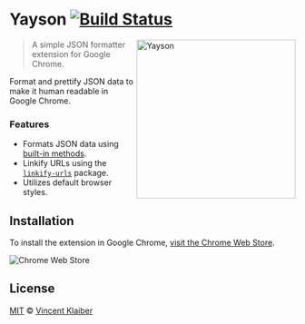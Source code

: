 # Yayson [![Build Status](https://badgen.net/travis/vinkla/yayson/master)](https://travis-ci.com/vinkla/yayson)

<img src="https://user-images.githubusercontent.com/499192/49397331-80c00880-f73b-11e8-9894-c7998d15c407.gif" align="right" alt="Yayson" width="280">

> A simple JSON formatter extension for Google Chrome.

Format and prettify JSON data to make it human readable in Google Chrome.

### Features

- Formats JSON data using [built-in methods](https://developer.mozilla.org/en-US/docs/Web/JavaScript/Reference/Global_Objects/JSON#Methods).
- Linkify URLs using the [`linkify-urls`](https://github.com/sindresorhus/linkify-urls#readme) package.
- Utilizes default browser styles.

## Installation

To install the extension in Google Chrome, [visit the Chrome Web Store]().

![Chrome Web Store](https://badgen.net/chrome-web-store/v/icglamneckmpaleiddbpbfmmjahlkcgj)

## License

[MIT](LICENSE) © [Vincent Klaiber](https://vinkla.com)
